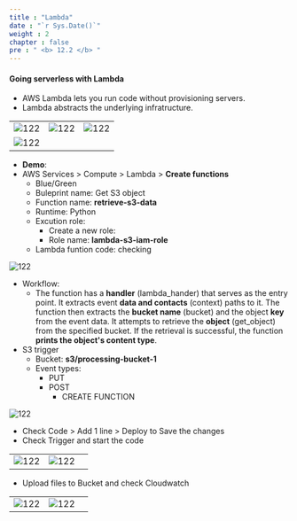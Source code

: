 ```yaml
---
title : "Lambda"
date : "`r Sys.Date()`"
weight : 2
chapter : false
pre : " <b> 12.2 </b> "
---
```


#### Going serverless with Lambda

- AWS Lambda lets you run code without provisioning servers.
- Lambda abstracts the underlying infratructure.

|  |  |  |
|---|---| ---|
|![122][1] |![122][2] | ![122][3]|
|![122][4] |

- **Demo**:
- AWS Services > Compute > Lambda > **Create functions**
  - Blue/Green
  - Buleprint name: Get S3 object
  - Function name: **retrieve-s3-data**
  - Runtime: Python
  - Excution role: 
    - Create a new role: 
    - Role name: **lambda-s3-iam-role**
  - Lambda funtion code: checking

![122][5] 

- Workflow: 
    - The function has a **handler** (lambda_hander) that serves as the entry point. It extracts event **data and contacts** (context) paths to it. The function then extracts the **bucket name** (bucket) and the object **key** from the event data. It attempts to retrieve the **object** (get_object) from the specified bucket. If the retrieval is successful, the function **prints the object's content type**. 
- S3 trigger
  - Bucket: **s3/processing-bucket-1**
  - Event types: 
    - PUT
    - POST
      - CREATE FUNCTION

![122][6] 

- Check Code > Add 1 line > Deploy to Save the changes
- Check Trigger and start the code

|  |  |  |
|---|---| ---|
|![122][7] |![122][8] | 

- Upload files to Bucket and check Cloudwatch


|  |  |  |
|---|---| ---|
|![122][10] |![122][9] | 

[1]: /aws-ws/images/12/2/1.png?featherlight=false&width=50pc
[2]: /aws-ws/images/12/2/2.png?featherlight=false&width=50pc
[3]: /aws-ws/images/12/2/3.png?featherlight=false&width=50pc
[4]: /aws-ws/images/12/2/4.png?featherlight=false&width=50pc
[5]: /aws-ws/images/12/2/5.png?featherlight=false&width=50pc
[6]: /aws-ws/images/12/2/6.png?featherlight=false&width=50pc
[7]: /aws-ws/images/12/2/7.png?featherlight=false&width=50pc
[8]: /aws-ws/images/12/2/8.png?featherlight=false&width=50pc
[9]: /aws-ws/images/12/2/9.png?featherlight=false&width=50pc
[10]: /aws-ws/images/12/2/10.png?featherlight=false&width=50pc
[11]: /aws-ws/images/12/2/11.png?featherlight=false&width=50pc
[12]: /aws-ws/images/12/2/12.png?featherlight=false&width=50pc
[13]: /aws-ws/images/12/2/13.png?featherlight=false&width=50pc
[14]: /aws-ws/images/12/2/14.png?featherlight=false&width=50pc
[15]: /aws-ws/images/12/2/15.png?featherlight=false&width=50pc